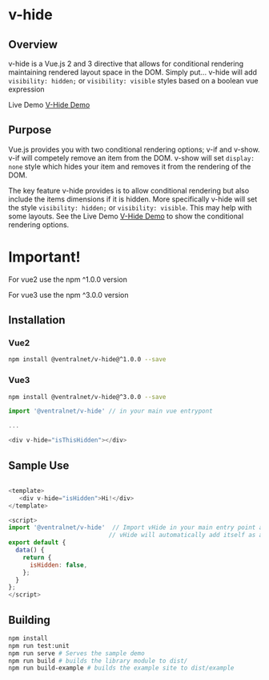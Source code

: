 # v-hide

## Overview
v-hide is a Vue.js 2 and 3 directive that allows for conditional rendering maintaining rendered layout space in the DOM.
Simply put... v-hide will add `visibility: hidden;` or `visibility: visible` styles based on a boolean vue expression

Live Demo [V-Hide Demo](https://polite-bonbon-abd119.netlify.app/)

## Purpose
Vue.js provides you with two conditional rendering options; v-if and v-show.  v-if will competely remove an item from
the DOM.  v-show will set `display: none` style which hides your item and removes it from the rendering of the DOM.

The key feature v-hide provides is to allow conditional rendering but also include the items dimensions if it is hidden.  More specifically v-hide will set the style `visibility: hidden;` or `visibility: visible`.  This may help with some layouts.  See the Live Demo [V-Hide Demo](https://polite-bonbon-abd119.netlify.app/) to show the conditional rendering options.

# Important!

For vue2 use the npm ^1.0.0 version

For vue3 use the npm ^3.0.0 version

## Installation

### Vue2
```Bash
npm install @ventralnet/v-hide@^1.0.0 --save
```

### Vue3
```Bash
npm install @ventralnet/v-hide@^3.0.0 --save
```

```javascript
import '@ventralnet/v-hide' // in your main vue entrypont

...

<div v-hide="isThisHidden"></div>
```

## Sample Use

```javascript

<template>
   <div v-hide="isHidden">Hi!</div>
</template>

<script>
import '@ventralnet/v-hide'  // Import vHide in your main entry point after importing Vue
                            // vHide will automatically add itself as a directive to the global Vue object
export default {
  data() {
    return {
      isHidden: false,
    };
  }
};
</script>
```

## Building
```Bash
npm install
npm run test:unit
npm run serve # Serves the sample demo
npm run build # builds the library module to dist/
npm run build-example # builds the example site to dist/example
```
